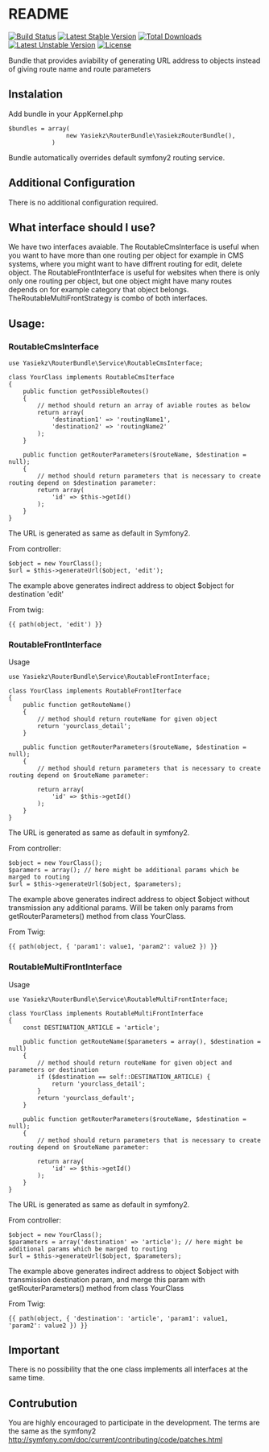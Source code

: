 # README

[![Build Status](https://travis-ci.org/yasiekz/router-bundle.svg)](https://travis-ci.org/yasiekz/router-bundle)
[![Latest Stable Version](https://poser.pugx.org/yasiekz/router-bundle/v/stable.svg)](https://packagist.org/packages/yasiekz/router-bundle) 
[![Total Downloads](https://poser.pugx.org/yasiekz/router-bundle/downloads.svg)](https://packagist.org/packages/yasiekz/router-bundle) 
[![Latest Unstable Version](https://poser.pugx.org/yasiekz/router-bundle/v/unstable.svg)](https://packagist.org/packages/yasiekz/router-bundle) [![License](https://poser.pugx.org/yasiekz/router-bundle/license.svg)](https://packagist.org/packages/yasiekz/router-bundle)

Bundle that provides aviability of generating URL address to objects instead of giving route name and route parameters

## Instalation

Add bundle in your AppKernel.php

```
$bundles = array(
                new Yasiekz\RouterBundle\YasiekzRouterBundle(),
            )
```

Bundle automatically overrides default symfony2 routing service.

## Additional Configuration

There is no additional configuration required.

## What interface should I use?

We have two interfaces avaiable. The RoutableCmsInterface is useful when you want to have more than one routing per object for example in CMS systems,
where you might want to have diffrent routing for edit, delete object. The RoutableFrontInterface is useful for websites when there is only
only one routing per object, but one object might have many routes depends on for example category that object belongs. TheRoutableMultiFrontStrategy is combo of both interfaces.

## Usage:

### RoutableCmsInterface

```
use Yasiekz\RouterBundle\Service\RoutableCmsInterface;

class YourClass implements RoutableCmsIterface
{
    public function getPossibleRoutes()
    {
        // method should return an array of aviable routes as below
        return array(
            'destination1' => 'routingName1',
            'destination2' => 'routingName2'
        );
    }

    public function getRouterParameters($routeName, $destination = null);
    {
        // method should return parameters that is necessary to create routing depend on $destination parameter:
        return array(
            'id' => $this->getId()
        );
    }
}
```

The URL is generated as same as default in Symfony2.

From controller:

```
$object = new YourClass();
$url = $this->generateUrl($object, 'edit');
```

The example above generates indirect address to object $object for destination 'edit'

From twig:

```
{{ path(object, 'edit') }}
```

### RoutableFrontInterface

Usage

```
use Yasiekz\RouterBundle\Service\RoutableFrontInterface;

class YourClass implements RoutableFrontIterface
{
    public function getRouteName()
    {
        // method should return routeName for given object
        return 'yourclass_detail';
    }

    public function getRouterParameters($routeName, $destination = null);
    {
        // method should return parameters that is necessary to create routing depend on $routeName parameter:

        return array(
            'id' => $this->getId()
        );
    }
}
```

The URL is generated as same as default in symfony2.

From controller:

```
$object = new YourClass();
$paramers = array(); // here might be additional params which be marged to routing
$url = $this->generateUrl($object, $parameters);
```

The example above generates indirect address to object $object without transmission any additional params.
Will be taken only params from getRouterParameters() method from class YourClass.

From Twig:

```
{{ path(object, { 'param1': value1, 'param2': value2 }) }}
```

### RoutableMultiFrontInterface

Usage

```
use Yasiekz\RouterBundle\Service\RoutableMultiFrontInterface;

class YourClass implements RoutableMultiFrontInterface
{
    const DESTINATION_ARTICLE = 'article';

    public function getRouteName($parameters = array(), $destination = null)
    {
        // method should return routeName for given object and parameters or destination
        if ($destination == self::DESTINATION_ARTICLE) {
            return 'yourclass_detail';
        }
        return 'yourclass_default';
    }

    public function getRouterParameters($routeName, $destination = null);
    {
        // method should return parameters that is necessary to create routing depend on $routeName parameter:

        return array(
            'id' => $this->getId()
        );
    }
}
```

The URL is generated as same as default in symfony2.

From controller:

```
$object = new YourClass();
$parameters = array('destination' => 'article'); // here might be additional params which be marged to routing
$url = $this->generateUrl($object, $parameters);
```

The example above generates indirect address to object $object with transmission destination param, and merge this param with getRouterParameters() method from class YourClass

From Twig:

```
{{ path(object, { 'destination': 'article', 'param1': value1, 'param2': value2 }) }}
```

## Important

There is no possibility that the one class implements all interfaces at the same time.

## Contrubution

You are highly encouraged to participate in the development. The terms are the same as the symfony2
http://symfony.com/doc/current/contributing/code/patches.html




